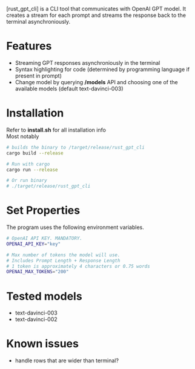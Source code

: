 [rust_gpt_cli] is a CLI tool that communicates with OpenAI GPT model. It creates a stream for each prompt and streams the response back to the terminal asynchroniously. 

# Features
* Streaming GPT responses asynchroniously in the terminal
* Syntax highlighting for code (determined by programming language if present in prompt)
* Change model by querying **/models** API and choosing one of the available models (default text-davinci-003)

# Installation
Refer to **install.sh** for all installation info  
Most notably
```bash
# builds the binary to /target/release/rust_gpt_cli
cargo build --release

# Run with cargo
cargo run --release

# Or run binary
# ./target/release/rust_gpt_cli
```

# Set Properties
The program uses the following environment variables.
```bash
# OpenAI API KEY. MANDATORY.
OPENAI_API_KEY="key"

# Max number of tokens the model will use. 
# Includes Prompt Length + Response Length
# 1 token is approximately 4 characters or 0.75 words
OPENAI_MAX_TOKENS="200"
```

# Tested models
* text-davinci-003
* text-davinci-002

# Known issues
* handle rows that are wider than terminal?
